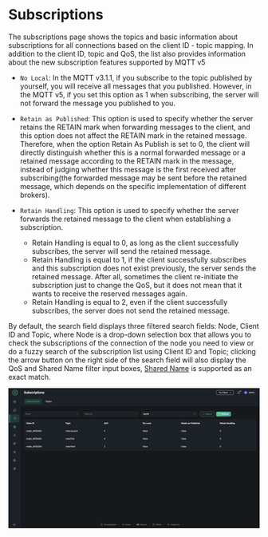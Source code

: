 # Subscriptions

The subscriptions page shows the topics and basic information about subscriptions for all connections based on the client ID - topic mapping. In addition to the client ID, topic and QoS, the list also provides information about the new subscription features supported by MQTT v5

- `No Local`: In the MQTT v3.1.1, if you subscribe to the topic published by yourself, you will receive all messages that you published. However, in the MQTT v5, if you set this option as 1 when subscribing, the server will not forward the message you published to you.
- `Retain as Published`: This option is used to specify whether the server retains the RETAIN mark when forwarding messages to the client, and this option does not affect the RETAIN mark in the retained message. Therefore, when the option Retain As Publish is set to 0, the client will directly distinguish whether this is a normal forwarded message or a retained message according to the RETAIN mark in the message, instead of judging whether this message is the first received after subscribing(the forwarded message may be sent before the retained message, which depends on the specific implementation of different brokers).
- `Retain Handling`: This option is used to specify whether the server forwards the retained message to the client when establishing a subscription.
  
  - Retain Handling is equal to 0, as long as the client successfully subscribes, the server will send the retained message.
  - Retain Handling is equal to 1, if the client successfully subscribes and this subscription does not exist previously, the server sends the retained message. After all, sometimes the client re-initiate the subscription just to change the QoS, but it does not mean that it wants to receive the reserved messages again.
  - Retain Handling is equal to 2, even if the client successfully subscribes, the server does not send the retained message.

By default, the search field displays three filtered search fields: Node, Client ID and Topic, where Node is a drop-down selection box that allows you to check the subscriptions of the connection of the node you need to view or do a fuzzy search of the subscription list using Client ID and Topic; clicking the arrow button on the right side of the search field will also display the QoS and Shared Name filter input boxes, [Shared Name](../../mqtt/mqtt-shared-subscription.md) is supported as an exact match.

![Subscriptions](../assets/subscriptions.png)

